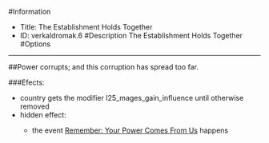 #Information
 - Title: The Establishment Holds Together
 - ID: verkaldromak.6
#Description
The Establishment Holds Together
#Options

___
##Power corrupts; and this corruption has spread too far.

###Efects:<ul><li>country gets the modifier I25_mages_gain_influence until otherwise removed</li><li>hidden effect:</li><ul><li>the event [Remember: Your Power Comes From Us](../events/remember_your_power_comes_from_us.md) happens</li></ul></ul>
